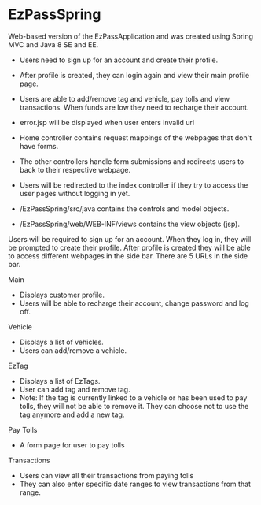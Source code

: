 # EzPassSpring
Web-based version of the EzPassApplication and was created using Spring MVC and Java 8 SE and EE.

- Users need to sign up for an account and create their profile.
- After profile is created, they can login again and view their main profile page. 
- Users are able to add/remove tag and vehicle, pay tolls and view transactions. When funds are low they need to recharge their account.

- error.jsp will be displayed when user enters invalid url
- Home controller contains request mappings of the webpages that don't have forms.
- The other controllers handle form submissions and redirects users to back to their respective webpage. 
- Users will be redirected to the index controller if they try to access the user pages without logging in yet. 

- /EzPassSpring/src/java contains the controls and model objects.
- /EzPassSpring/web/WEB-INF/views contains the view objects (jsp).

Users will be required to sign up for an account. When they log in, they will be prompted to create their profile. After profile is created they will be able to access different webpages in the side bar. There are 5 URLs in the side bar.

Main
- Displays customer profile.
- Users will be able to recharge their account, change password and log off.

Vehicle
- Displays a list of vehicles.
- Users can add/remove a vehicle.

EzTag
- Displays a list of EzTags.
- User can add tag and remove tag.
- Note: If the tag is currently linked to a vehicle or has been used to pay tolls, they will not be able to remove it. They can choose not to use the tag anymore and add a new tag.

Pay Tolls
- A form page for user to pay tolls

Transactions
- Users can view all their transactions from paying tolls
- They can also enter specific date ranges to view transactions from that range.
